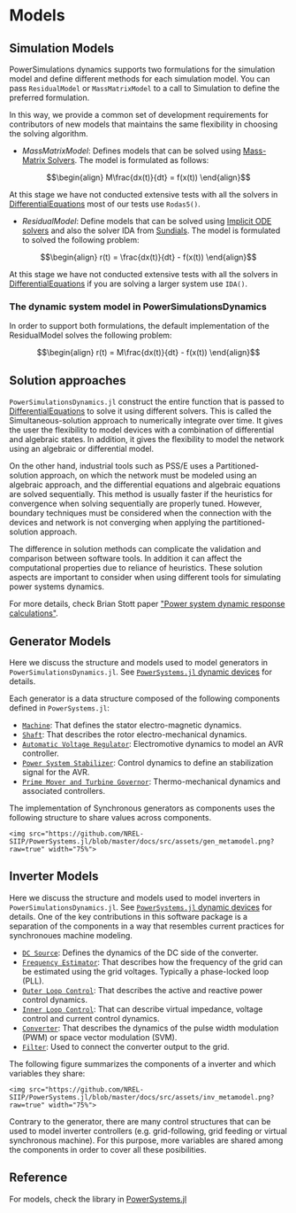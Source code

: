 
# Models

## Simulation Models

PowerSimulations dynamics supports two formulations for the simulation model and define different methods for each simulation model. You can pass `ResidualModel` or `MassMatrixModel` to a call to Simulation to define the preferred formulation.

In this way, we provide a common set of development requirements for contributors of new models that maintains the same flexibility in choosing the solving algorithm.

- *MassMatrixModel*: Defines models that can be solved using [Mass-Matrix Solvers](https://diffeq.sciml.ai/stable/solvers/dae_solve/#OrdinaryDiffEq.jl-(Mass-Matrix)). The model is formulated as follows:

```math
\begin{align}
M\frac{dx(t)}{dt} = f(x(t))
\end{align}
```

At this stage we have not conducted extensive tests with all the solvers in [DifferentialEquations](https://diffeq.sciml.ai/) most of our tests use `Rodas5()`.


- *ResidualModel*: Define models that can be solved using [Implicit ODE solvers](https://diffeq.sciml.ai/stable/solvers/dae_solve/#OrdinaryDiffEq.jl-(Implicit-ODE)) and also the solver IDA from [Sundials](https://diffeq.sciml.ai/stable/solvers/dae_solve/#Sundials.jl). The model is formulated to solved the following problem:

```math
\begin{align}
r(t) = \frac{dx(t)}{dt} - f(x(t))
\end{align}
```

At this stage we have not conducted extensive tests with all the solvers in [DifferentialEquations](https://diffeq.sciml.ai/) if you are solving a larger system use `IDA()`.

### The dynamic system model in PowerSimulationsDynamics

In order to support both formulations, the default implementation of the ResidualModel solves the following problem:

```math
\begin{align}
r(t) = M\frac{dx(t)}{dt} - f(x(t))
\end{align}
```

## Solution approaches

`PowerSimulationsDynamics.jl` construct the entire function that is passed to [DifferentialEquations](https://diffeq.sciml.ai/) to solve it using different solvers. This is called the Simultaneous-solution approach to numerically integrate over time. It gives the user the flexibility to model devices with a combination of differential and algebraic states. In addition, it gives the flexibility to model the network using an algebraic or differential model.

On the other hand, industrial tools such as PSS/E uses a Partitioned-solution approach, on which the network must be modeled using an algebraic approach, and the differential equations and algebraic equations are solved sequentially. This method is usually faster if the heuristics for convergence when solving sequentially are properly tuned. However, boundary techniques must be considered when the connection with the devices and network is not converging when applying the partitioned-solution approach.

The difference in solution methods can complicate the validation and comparison between software tools. In addition it can affect the computational properties due to reliance of heuristics. These solution aspects are important to consider when using different tools for simulating power systems dynamics.

For more details, check Brian Stott paper ["Power system dynamic response calculations"](https://ieeexplore.ieee.org/document/1455502).

## Generator Models

Here we discuss the structure and models used to model generators in `PowerSimulationsDynamics.jl`. See [`PowerSystems.jl` dynamic devices](https://nrel-siip.github.io/PowerSystems.jl/stable/modeler_guide/example_dynamic_data/)
for details.

Each generator is a data structure composed of the following components defined in `PowerSystems.jl`:

- [`Machine`](https://nrel-siip.github.io/PowerSystems.jl/stable/model_library/generated_Machine/#Machine): That defines the stator electro-magnetic dynamics.
- [`Shaft`](https://nrel-siip.github.io/PowerSystems.jl/stable/model_library/generated_Shaft/#Shaft): That describes the rotor electro-mechanical dynamics.
- [`Automatic Voltage Regulator`](https://nrel-siip.github.io/PowerSystems.jl/stable/model_library/generated_AVR/#AVR): Electromotive dynamics to model an AVR controller.
- [`Power System Stabilizer`](https://nrel-siip.github.io/PowerSystems.jl/stable/model_library/generated_PSS/#PSS): Control dynamics to define an stabilization signal for the AVR.
- [`Prime Mover and Turbine Governor`](https://nrel-siip.github.io/PowerSystems.jl/stable/model_library/generated_TurbineGov/#TurbineGov): Thermo-mechanical dynamics and associated controllers.

The implementation of Synchronous generators as components uses the following structure to
share values across components.

```@raw html
<img src="https://github.com/NREL-SIIP/PowerSystems.jl/blob/master/docs/src/assets/gen_metamodel.png?raw=true" width="75%">
```

## Inverter Models

Here we discuss the structure and models used to model inverters in `PowerSimulationsDynamics.jl`. See [`PowerSystems.jl` dynamic devices](https://nrel-siip.github.io/PowerSystems.jl/stable/modeler_guide/example_dynamic_data/)
for details. One of the key contributions in this software package is a separation of the
components in a way that resembles current practices for synchronoues machine modeling.

- [`DC Source`](https://nrel-siip.github.io/PowerSystems.jl/stable/model_library/generated_DCSource/#DCSource): Defines the dynamics of the DC side of the converter.
- [`Frequency Estimator`](https://nrel-siip.github.io/PowerSystems.jl/stable/model_library/generated_FrequencyEstimator/#FrequencyEstimator): That describes how the frequency of the grid can be estimated using the grid voltages. Typically a phase-locked loop (PLL).
- [`Outer Loop Control`](https://nrel-siip.github.io/PowerSystems.jl/stable/model_library/outer_control/#OuterControl): That describes the active and reactive power control dynamics.
- [`Inner Loop Control`](https://nrel-siip.github.io/PowerSystems.jl/stable/model_library/generated_InnerControl/#InnerControl): That can describe virtual impedance, voltage control and current control dynamics.
- [`Converter`](https://nrel-siip.github.io/PowerSystems.jl/stable/model_library/generated_Converter/#Converter): That describes the dynamics of the pulse width modulation (PWM) or space vector modulation (SVM).
- [`Filter`](https://nrel-siip.github.io/PowerSystems.jl/stable/model_library/generated_Filter/): Used to connect the converter output to the grid.

The following figure summarizes the components of a inverter and which variables they share:

```@raw html
<img src="https://github.com/NREL-SIIP/PowerSystems.jl/blob/master/docs/src/assets/inv_metamodel.png?raw=true" width="75%">
```

Contrary to the generator, there are many control structures that can be used to model
inverter controllers (e.g. grid-following, grid feeding or virtual synchronous machine).
For this purpose, more variables are shared among the components in order to cover all
these posibilities.

## Reference

For models, check the library in [PowerSystems.jl](https://nrel-siip.github.io/PowerSystems.jl/stable/)
